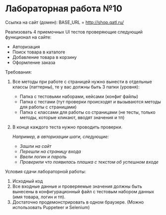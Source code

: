 # Лабораторная работа №10

Ссылка на сайт (домен): BASE_URL = http://shop.qatl.ru/ 

Реализовать 4 приемочных UI тестов проверяющие следующий функционал на сайте:
 - Авторизация
 - Поиск товара в каталоге
 - Добавление товара в корзину
 - Оформление заказа

Требования:
1. Все методы при работе с страницей нужно вынести в отдельные классы (паттерны), те у вас должны быть 3 папки (уровня):
   - Папка с тестовыми наборами, кейсами (конфиг файлы)
   - Папка с тестами (тут проверки происходят и вызываются методы для работы с страницами)
   - Папка с классами для работы со страницами (не тесты, только методы, которые кликают, вводят значения и тп)
2. В конце каждого теста нужно проводить проверки.

    *Например, в авторизации шаги, следующие:* 
    - *Зашли на сайт*
    - *Перешли на страницу входа*
    - *Ввели логин и пароль*
    - *Проверили что появилась плашка с текстом об успешном входе*

Условия сдачи лабораторной работы:
1. Исходный код
2. Все входные данные и проверяемые значения должны быть вынесены в конфигурационный файл с тестовым набором данных (имя товара, логин и тп).
3. Достаточно продемонстрировать в одном браузере. (Можно использовать Puppeteer и Selenium)
